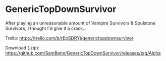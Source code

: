 # GenericTopDownSurvivor

After playing an unreasonable amount of Vampire Survivors & Soulstone Survivors, I thought I'd give it a crack...

Trello: https://trello.com/b/rEpSDRYj/generictopdownsurvivor

Download (.zip): https://github.com/SamBenn/GenericTopDownSurvivor/releases/tag/Alpha
